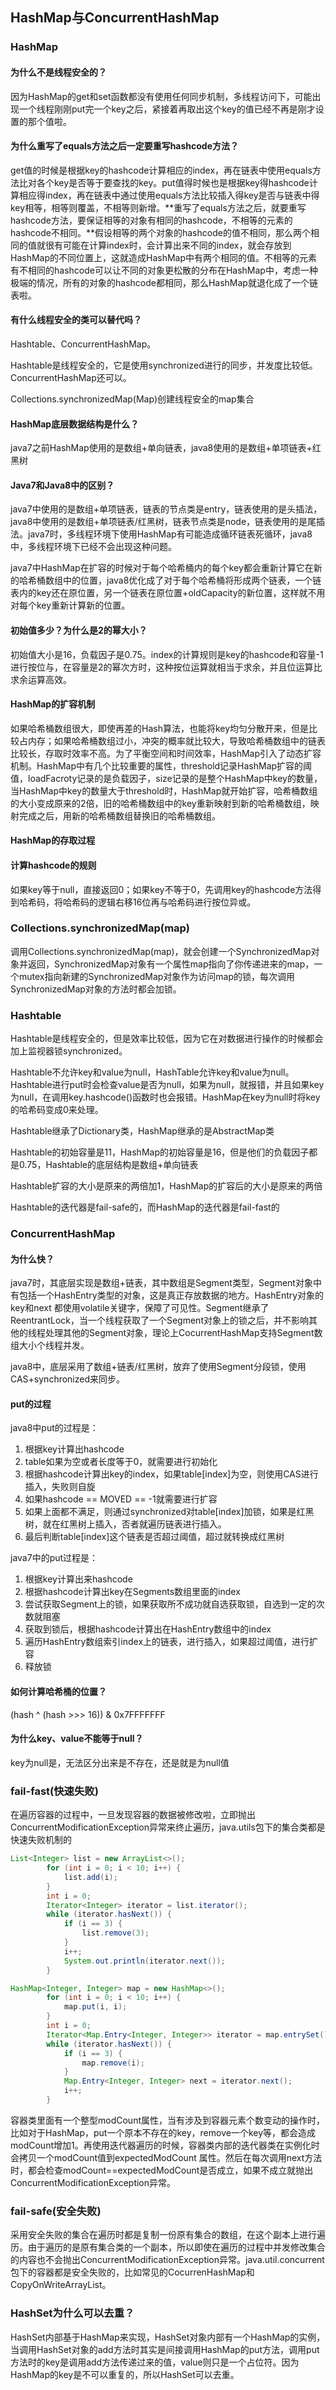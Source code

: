 ## HashMap与ConcurrentHashMap

### HashMap

#### 为什么不是线程安全的？

因为HashMap的get和set函数都没有使用任何同步机制，多线程访问下，可能出现一个线程刚刚put完一个key之后，紧接着再取出这个key的值已经不再是刚才设置的那个值啦。

#### 为什么重写了equals方法之后一定要重写hashcode方法？

get值的时候是根据key的hashcode计算相应的index，再在链表中使用equals方法比对各个key是否等于要查找的key。put值得时候也是根据key得hashcode计算相应得index，再在链表中通过使用equals方法比较插入得key是否与链表中得key相等，相等则覆盖，不相等则新增。**重写了equals方法之后，就要重写hashcode方法，要保证相等的对象有相同的hashcode，不相等的元素的hashcode不相同。**假设相等的两个对象的hashcode的值不相同，那么两个相同的值就很有可能在计算index时，会计算出来不同的index，就会存放到HashMap的不同位置上，这就造成HashMap中有两个相同的值。不相等的元素有不相同的hashcode可以让不同的对象更松散的分布在HashMap中，考虑一种极端的情况，所有的对象的hashcode都相同，那么HashMap就退化成了一个链表啦。

#### 有什么线程安全的类可以替代吗？

Hashtable、ConcurrentHashMap。

Hashtable是线程安全的，它是使用synchronized进行的同步，并发度比较低。ConcurrentHashMap还可以。

Collections.synchronizedMap(Map)创建线程安全的map集合

#### HashMap底层数据结构是什么？

java7之前HashMap使用的是数组+单向链表，java8使用的是数组+单项链表+红黑树

#### Java7和Java8中的区别？

java7中使用的是数组+单项链表，链表的节点类是entry，链表使用的是头插法，java8中使用的是数组+单项链表/红黑树，链表节点类是node，链表使用的是尾插法。java7时，多线程环境下使用HashMap有可能造成循环链表死循环，java8中，多线程环境下已经不会出现这种问题。

java7中HashMap在扩容的时候对于每个哈希桶内的每个key都会重新计算它在新的哈希桶数组中的位置，java8优化成了对于每个哈希桶将形成两个链表，一个链表内的key还在原位置，另一个链表在原位置+oldCapacity的新位置，这样就不用对每个key重新计算新的位置。

#### 初始值多少？为什么是2的幂大小？

初始值大小是16，负载因子是0.75。index的计算规则是key的hashcode和容量-1进行按位与，在容量是2的幂次方时，这种按位运算就相当于求余，并且位运算比求余运算高效。

#### HashMap的扩容机制

如果哈希桶数组很大，即使再差的Hash算法，也能将key均匀分散开来，但是比较占内存；如果哈希桶数组过小，冲突的概率就比较大，导致哈希桶数组中的链表比较长，存取时效率不高。为了平衡空间和时间效率，HashMap引入了动态扩容机制。HashMap中有几个比较重要的属性，threshold记录HashMap扩容的阈值，loadFacroty记录的是负载因子，size记录的是整个HashMap中key的数量，当HashMap中key的数量大于threshold时，HashMap就开始扩容，哈希桶数组的大小变成原来的2倍，旧的哈希桶数组中的key重新映射到新的哈希桶数组，映射完成之后，用新的哈希桶数组替换旧的哈希桶数组。

#### HashMap的存取过程

#### 计算hashcode的规则

如果key等于null，直接返回0；如果key不等于0，先调用key的hashcode方法得到哈希码，将哈希码的逻辑右移16位再与哈希码进行按位异或。

### Collections.synchronizedMap(map)

调用Collections.synchronizedMap(map)，就会创建一个SynchronizedMap对象并返回，SynchronizedMap对象有一个属性map指向了你传递进来的map，一个mutex指向新建的SynchronizedMap对象作为访问map的锁，每次调用SynchronizedMap对象的方法时都会加锁。

### Hashtable

Hashtable是线程安全的，但是效率比较低，因为它在对数据进行操作的时候都会加上监视器锁synchronized。

Hashtable不允许key和value为null，HashTable允许key和value为null。Hashtable进行put时会检查value是否为null，如果为null，就报错，并且如果key为null，在调用key.hashcode()函数时也会报错。HashMap在key为null时将key的哈希码变成0来处理。

Hashtable继承了Dictionary类，HashMap继承的是AbstractMap类

Hashtable的初始容量是11，HashMap的初始容量是16，但是他们的负载因子都是0.75，Hashtable的底层结构是数组+单向链表

Hashtable扩容的大小是原来的两倍加1，HashMap的扩容后的大小是原来的两倍

Hashtable的迭代器是fail-safe的，而HashMap的迭代器是fail-fast的

### ConcurrentHashMap

#### 为什么快？

java7时，其底层实现是数组+链表，其中数组是Segment类型，Segment对象中有包括一个HashEntry类型的对象，这是真正存放数据的地方。HashEntry对象的key和next 都使用volatile关键字，保障了可见性。Segment继承了ReentrantLock，当一个线程获取了一个Segment对象上的锁之后，并不影响其他的线程处理其他的Segment对象，理论上CocurrentHashMap支持Segment数组大小个线程并发。

java8中，底层采用了数组+链表/红黑树，放弃了使用Segment分段锁，使用CAS+synchronized来同步。

#### put的过程

java8中put的过程是：

1. 根据key计算出hashcode
2. table如果为空或者长度等于0，就需要进行初始化
3. 根据hashcode计算出key的index，如果table[index]为空，则使用CAS进行插入，失败则自旋
4. 如果hashcode == MOVED == -1就需要进行扩容
5. 如果上面都不满足，则通过synchronized对table[index]加锁，如果是红黑树，就在红黑树上插入，否者就遍历链表进行插入。
6. 最后判断table[index]这个链表是否超过阈值，超过就转换成红黑树

java7中的put过程是：

1. 根据key计算出来hashcode
2. 根据hashcode计算出key在Segments数组里面的index
3. 尝试获取Segment上的锁，如果获取所不成功就自选获取锁，自选到一定的次数就阻塞
4. 获取到锁后，根据hashcode计算出在HashEntry数组中的index
5. 遍历HashEntry数组索引index上的链表，进行插入，如果超过阈值，进行扩容
6. 释放锁

#### 如何计算哈希桶的位置？

(hash ^ (hash >>> 16)) & 0x7FFFFFFF

#### 为什么key、value不能等于null？

key为null是，无法区分出来是不存在，还是就是为null值

### fail-fast(快速失败)

在遍历容器的过程中，一旦发现容器的数据被修改啦，立即抛出ConcurrentModificationException异常来终止遍历，java.utils包下的集合类都是快速失败机制的

```java
List<Integer> list = new ArrayList<>();
        for (int i = 0; i < 10; i++) {
            list.add(i);
        }
        int i = 0;
        Iterator<Integer> iterator = list.iterator();
        while (iterator.hasNext()) {
            if (i == 3) {
                list.remove(3);
            }
            i++;
            System.out.println(iterator.next());
        }

HashMap<Integer, Integer> map = new HashMap<>();
        for (int i = 0; i < 10; i++) {
            map.put(i, i);
        }
        int i = 0;
        Iterator<Map.Entry<Integer, Integer>> iterator = map.entrySet().iterator();
        while (iterator.hasNext()) {
            if (i == 3) {
                map.remove(i);
            }
            Map.Entry<Integer, Integer> next = iterator.next();
            i++;
        }
```

容器类里面有一个整型modCount属性，当有涉及到容器元素个数变动的操作时，比如对于HashMap，put一个原本不存在的key，remove一个key等，都会造成modCount增加1。再使用迭代器遍历的时候，容器类内部的迭代器类在实例化时会拷贝一个modCount值到expectedModCount 属性。然后在每次调用next方法时，都会检查modCount==expectedModCount是否成立，如果不成立就抛出ConcurrentModificationException异常。

### fail-safe(安全失败)

采用安全失败的集合在遍历时都是复制一份原有集合的数组，在这个副本上进行遍历。由于遍历的是原有集合类的一个副本，所以即使在遍历的过程中并发修改集合的内容也不会抛出ConcurrentModificationException异常。java.util.concurrent包下的容器都是安全失败的，比如常见的CocurrenHashMap和CopyOnWriteArrayList。

### HashSet为什么可以去重？

HashSet内部基于HashMap来实现，HashSet对象内部有一个HashMap的实例，当调用HashSet对象的add方法时其实是间接调用HashMap的put方法，调用put方法时的key是调用add方法传递过来的值，value则只是一个占位符。因为HashMap的key是不可以重复的，所以HashSet可以去重。